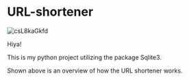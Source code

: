 # URL-shortener
![csL8kaGkfd](https://user-images.githubusercontent.com/69885780/171329268-160fa844-6130-4eba-9057-c1bbaa28b15f.gif)

Hiya!

This is my python project utilizing the package Sqlite3.

Shown above is an overview of how the URL shortener works.
